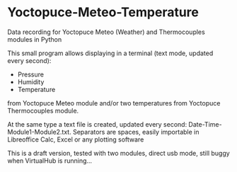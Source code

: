 Yoctopuce-Meteo-Temperature
===========================

Data recording for Yoctopuce Meteo (Weather) and Thermocouples modules in Python 

This small program allows displaying in a terminal (text mode, updated every second):
- Pressure
- Humidity
- Temperature

from Yoctopuce Meteo module and/or two temperatures from Yoctopuce Thermocouples module.

At the same type a text file is created, updated every second: Date-Time-Module1-Module2.txt. 
Separators are spaces, easily importable in Libreoffice Calc, Excel or any plotting software

This is a draft version, tested with two modules, direct usb mode, still buggy when VirtualHub is running...
